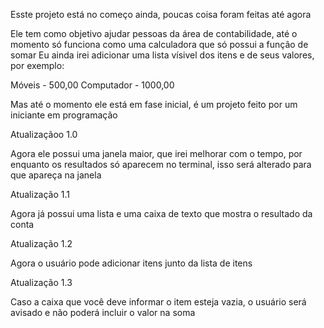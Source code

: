 Esste projeto está no começo ainda, poucas coisa foram feitas até agora 

Ele tem como objetivo ajudar pessoas da área de contabilidade, até o momento só funciona como uma calculadora que só possui a função de somar
Eu ainda irei adicionar uma lista vísivel dos itens e de seus valores, por exemplo:

Móveis - 500,00
Computador - 1000,00

Mas até o momento ele está em fase inicial, é um projeto feito por um iniciante em programação

Atualizaçãoo 1.0

Agora ele possui uma janela maior, que irei melhorar com o tempo, por enquanto os resultados só aparecem no terminal, isso será alterado para que apareça na janela

Atualização 1.1

Agora já possui uma lista e uma caixa de texto que mostra o resultado da conta

Atualização 1.2

Agora o usuário pode adicionar itens junto da lista de itens 

Atualização 1.3 

Caso a caixa que você deve informar o item esteja vazia, o usuário será avisado e não poderá incluir o valor na soma
